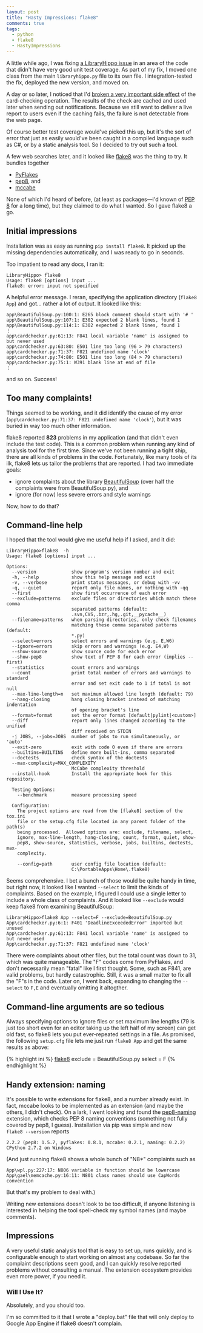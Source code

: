 ```yaml
---
layout: post
title: "Hasty Impressions: flake8" 
comments: true
tags:
  - python
  - flake8
  - HastyImpressions
---
```


A little while ago, I was fixing [a LibraryHippo issue][originalissue]
in an area of the code that didn't have very good unit test
coverage. As part of my fix, I moved one class from the main
`libraryhippo.py` file to its own file. I integration-tested the fix,
deployed the new version, and moved on.

A day or so later, I noticed that I'd
[broken a very important side effect][missingclock] of the
card-checking operation. The results of the check are cached and used
later when sending out notifications. Because we still want to deliver
a live report to users even if the caching fails, the failure is not
detectable from the web page.

Of course better test coverage would've picked this up, but it's the
sort of error that just as easily would've been caught in a compiled language such as
C#, or by a static analysis tool. So I decided to try out such a tool.

A few web searches later, and it looked like [flake8][flake8] was the
thing to try. It bundles together

* [PyFlakes](https://pypi.python.org/pypi/pyflakes)
* [pep8](https://pypi.python.org/pypi/pep8), and
* [mccabe](https://pypi.python.org/pypi/mccabe)

None of which I'd heard of before, (at least as packages&mdash;I'd
known of [PEP 8](http://legacy.python.org/dev/peps/pep-0008/)  for a
long time), but they claimed to do what I wanted. So I gave
flake8 a go.

## Initial impressions

Installation was as easy as running `pip install flake8`. It picked up
the missing dependencies automatically, and I was ready to go in seconds.

Too impatient to read any docs, I ran it:

<pre><code>LibraryHippo&gt; flake8
Usage: flake8 [options] input ...
flake8: error: input not specified
</code></pre>

A helpful error message. I reran, specifying the application directory
(`flake8 App`) and got&hellip; rather a lot of output. It looked
like this:

<pre><code>app\BeautifulSoup.py:100:1: E265 block comment should start with '# '
app\BeautifulSoup.py:107:1: E302 expected 2 blank lines, found 1
app\BeautifulSoup.py:114:1: E302 expected 2 blank lines, found 1
&vellip;
app\cardchecker.py:61:13: F841 local variable 'name' is assigned to but never used
app\cardchecker.py:63:80: E501 line too long (96 &gt; 79 characters)
app\cardchecker.py:71:37: F821 undefined name 'clock'
app\cardchecker.py:74:80: E501 line too long (84 &gt; 79 characters)
app\cardchecker.py:75:1: W391 blank line at end of file
&vellip;
</code></pre>

and so on. Success!

## Too many complaints!

Things seemed to be working, and it did identify the cause of my error
(`app\cardchecker.py:71:37: F821 undefined name 'clock'`), but it was
buried in way too much other information. 

flake8 reported **823** problems in my application (and that didn't
even include the test code). This is a common problem when running any
kind of analysis tool for the first time. Since we've not been running
a tight ship, there are all kinds of problems in the
code. Fortunately, like many tools of its ilk, flake8 lets us tailor
the problems that are reported. I had two immediate goals:

* ignore complaints about the library 
  [BeautifulSoup](http://www.crummy.com/software/BeautifulSoup/)
  (over half the complaints were from BeautifulSoup.py), and
* ignore (for now) less severe errors and style warnings

Now, how to do that?

## Command-line help

I hoped that the tool would give me useful help if I asked, and it
did:

<pre><code>LibraryHippo&gt;flake8  -h
Usage: flake8 [options] input ...

Options:
  --version             show program's version number and exit
  -h, --help            show this help message and exit
  -v, --verbose         print status messages, or debug with -vv
  -q, --quiet           report only file names, or nothing with -qq
  --first               show first occurrence of each error
  --exclude=patterns    exclude files or directories which match these comma
                        separated patterns (default:
                        .svn,CVS,.bzr,.hg,.git,__pycache__)
  --filename=patterns   when parsing directories, only check filenames
                        matching these comma separated patterns (default:
                        *.py)
  --select=errors       select errors and warnings (e.g. E,W6)
  --ignore=errors       skip errors and warnings (e.g. E4,W)
  --show-source         show source code for each error
  --show-pep8           show text of PEP 8 for each error (implies --first)
  --statistics          count errors and warnings
  --count               print total number of errors and warnings to standard
                        error and set exit code to 1 if total is not null
  --max-line-length=n   set maximum allowed line length (default: 79)
  --hang-closing        hang closing bracket instead of matching indentation
                        of opening bracket's line
  --format=format       set the error format [default|pylint|&lt;custom&gt;]
  --diff                report only lines changed according to the unified
                        diff received on STDIN
  -j JOBS, --jobs=JOBS  number of jobs to run simultaneously, or 'auto'
  --exit-zero           exit with code 0 even if there are errors
  --builtins=BUILTINS   define more built-ins, comma separated
  --doctests            check syntax of the doctests
  --max-complexity=MAX_COMPLEXITY
                        McCabe complexity threshold
  --install-hook        Install the appropriate hook for this repository.

  Testing Options:
    --benchmark         measure processing speed

  Configuration:
    The project options are read from the [flake8] section of the tox.ini
    file or the setup.cfg file located in any parent folder of the path(s)
    being processed.  Allowed options are: exclude, filename, select,
    ignore, max-line-length, hang-closing, count, format, quiet, show-
    pep8, show-source, statistics, verbose, jobs, builtins, doctests, max-
    complexity.

    --config=path       user config file location (default:
                        C:\PortableApps\Home\.flake8)
</code></pre>

Seems comprehensive. I bet a bunch of those would be quite handy
in time, but right now, it looked like I wanted `--select` to limit
the kinds of complaints. Based on the example, I figured I could use a
single letter to include a whole class of complaints. And it looked like
`--exclude` would keep flake8 from examining BeautifulSoup:

<pre><code>LibraryHippo&gt;flake8 App --select=F --exclude=BeautifulSoup.py
App\cardchecker.py:6:1: F401 'DeadlineExceededError' imported but unused
App\cardchecker.py:61:13: F841 local variable 'name' is assigned to but never used
App\cardchecker.py:71:37: F821 undefined name 'clock'
</code></pre>

There were complaints about other files, but the total count was down to
31, which was quite manageable. The "F" codes come from PyFlakes, and
don't necessarily mean "fatal" like I first thought. Some, such as
F841, are valid problems, but hardly catastrophic. Still, it was a
small matter to fix all the "F"s in the code. Later on, I went back,
expanding to changing the `--select` to `F,E` and eventually omitting
it altogther.

## Command-line arguments are so tedious

Always specifying options to ignore files or set maximum line lengths
(79 is just too short even for an editor taking up the left half of my
screen) can get old fast, so flake8 lets you put ever-repeated
settings in a file. As promised, the following `setup.cfg` file lets
me just run `flake8 App` and get the same results as above:

{% highlight ini %}
[flake8]
exclude = BeautifulSoup.py
select = F
{% endhighlight %}

## Handy extension: naming

It's possible to write extensions for flake8, and a number already
exist. In fact, mccabe looks to be implemented as an extension (and
maybe the others, I didn't check). On a lark, I went looking and found
the [pep8-naming][naming]
extension, which checks PEP 8 naming conventions (something
not fully covered by pep8, I guess). Installation via pip was simple
and now  
`flake8 --version` reports

<pre><code>2.2.2 (pep8: 1.5.7, pyflakes: 0.8.1, mccabe: 0.2.1, naming: 0.2.2)
CPython 2.7.2 on Windows</code></pre>

(And just running flake8 shows a whole bunch of "N8*"
complaints such as

<pre><code>App\wpl.py:227:17: N806 variable in function should be lowercase
App\gael\memcache.py:16:11: N801 class names should use CapWords convention
</code></pre>

But that's my problem to deal with.)

Writing new extensions doesn't look to be too difficult, if anyone
listening is interested in helping the tool spell-check my symbol
names (and maybe comments).

## Impressions

A very useful static analysis tool that is easy to set up, runs
quickly, and is configurable enough to start working on almost any
codebase. So far the complaint descriptions seem good, and I can
quickly resolve reported problems without consulting a manual. The
extension ecosystem provides even more power, if you need it.

### Will I Use It?

Absolutely, and you should too.

I'm so committed to it that I wrote a "deploy.bat" file that will only
deploy to Google App Engine if flake8 doesn't complain.


[flake8]: https://pypi.python.org/pypi/flake8
[naming]: https://pypi.python.org/pypi/pep8-naming
[missingclock]: https://github.com/LibraryHippo/LibraryHippo/issues/3
[originalissue]: https://github.com/LibraryHippo/LibraryHippo/pull/2
[naming]: https://pypi.python.org/pypi/pep8-naming
